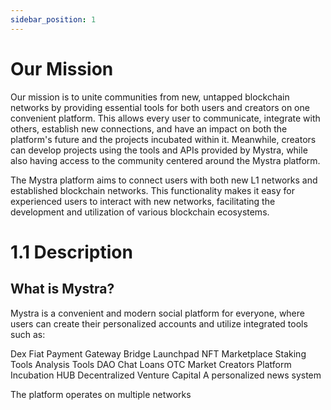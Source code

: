 ```yaml
---
sidebar_position: 1
---
```

# Our Mission

Our mission is to unite communities from new, untapped blockchain networks by providing essential tools for both users and creators on one convenient platform. This allows every user to communicate, integrate with others, establish new connections, and have an impact on both the platform's future and the projects incubated within it. Meanwhile, creators can develop projects using the tools and APIs provided by Mystra, while also having access to the community centered around the Mystra platform.

The Mystra platform aims to connect users with both new L1 networks and established blockchain networks. This functionality makes it easy for experienced users to interact with new networks, facilitating the development and utilization of various blockchain ecosystems.



# 1.1 Description

## What is Mystra?

Mystra is a convenient and modern social platform for everyone, where users can create their personalized accounts and utilize integrated tools such as:

Dex
Fiat Payment Gateway
Bridge
Launchpad
NFT Marketplace
Staking Tools
Analysis Tools
DAO
Chat
Loans
OTC Market
Creators Platform
Incubation HUB
Decentralized Venture Capital
A personalized news system

The platform operates on multiple networks
